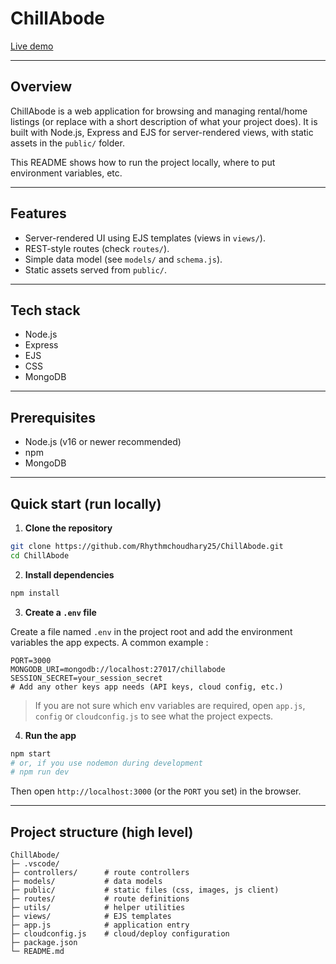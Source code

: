 # ChillAbode

 [Live demo](https://chill-abode.onrender.com)


---

## Overview

ChillAbode is a web application for browsing and managing rental/home listings (or replace with a short description of what your project does). It is built with Node.js, Express and EJS for server-rendered views, with static assets in the `public/` folder.

This README shows how to run the project locally, where to put environment variables, etc.

---

## Features

* Server-rendered UI using EJS templates (views in `views/`).
* REST-style routes (check `routes/`).
* Simple data model (see `models/` and `schema.js`).
* Static assets served from `public/`.

---

## Tech stack

* Node.js
* Express
* EJS
* CSS
* MongoDB 

---

## Prerequisites

* Node.js (v16 or newer recommended)
* npm 
* MongoDB 

---

## Quick start (run locally)

1. **Clone the repository**

```bash
git clone https://github.com/Rhythmchoudhary25/ChillAbode.git
cd ChillAbode
```

2. **Install dependencies**

```bash
npm install

```

3. **Create a `.env` file**

Create a file named `.env` in the project root and add the environment variables the app expects. A common example :

```env
PORT=3000
MONGODB_URI=mongodb://localhost:27017/chillabode
SESSION_SECRET=your_session_secret
# Add any other keys app needs (API keys, cloud config, etc.)
```

> If you are not sure which env variables are required, open `app.js`, `config` or `cloudconfig.js` to see what the project expects.

4. **Run the app**

```bash
npm start
# or, if you use nodemon during development
# npm run dev
```

Then open `http://localhost:3000` (or the `PORT` you set) in the browser.

---


## Project structure (high level)

```
ChillAbode/
├─ .vscode/
├─ controllers/      # route controllers
├─ models/           # data models
├─ public/           # static files (css, images, js client)
├─ routes/           # route definitions
├─ utils/            # helper utilities
├─ views/            # EJS templates
├─ app.js            # application entry
├─ cloudconfig.js    # cloud/deploy configuration
├─ package.json
└─ README.md
```
